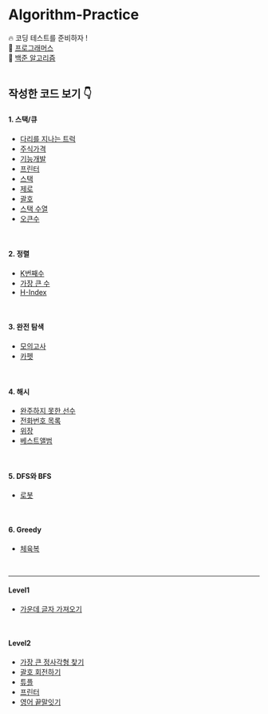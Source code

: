 # Algorithm-Practice
🔥 코딩 테스트를 준비하자 !
<br/>
💌 [프로그래머스](https://programmers.co.kr/learn/challenges)<br/>
💌 [백준 알고리즘](https://www.acmicpc.net/)
<br/>
<br/>
## 작성한 코드 보기 👇
#### 1. 스택/큐
- [다리를 지나는 트럭](./Stack&Queue/Bridge.java)
- [주식가격](./Stack&Queue/StockPrice.java)
- [기능개발](./Stack&Queue/FunctionDevelop.java)
- [프린터](./Stack&Queue/Printer.java)
- [스택](./Stack&Queue/PrintStack.java)
- [제로](./Stack&Queue/Zero.java)
- [괄호](./Stack&Queue/Parenthesis.java)
- [스택 수열](./Stack&Queue/Sequence.java)
- [오큰수](./Stack&Queue/NGE.java)

<br/>

#### 2. 정렬
- [K번째수](./Sort/KthNumber.java)
- [가장 큰 수](./Sort/BiggestNumber.java)
- [H-Index](./Sort/HIndex.java)

<br/>

#### 3. 완전 탐색
- [모의고사](./ExhaustiveSearch/PracticeTest.java)
- [카펫](./ExhaustiveSearch/Carpet.java)

<br/>

#### 4. 해시
- [완주하지 못한 선수](./Hash/Player.java)
- [전화번호 목록](./Hash/Phone_book.java)
- [위장](./Hash/Camouflage.java)
- [베스트앨범](./Hash/BestAlbum.java)

<br/>

#### 5. DFS와 BFS
- [로봇](./DFS&BFS/Robot.java)

<br/>

#### 6. Greedy
- [체육복](./Greedy/SportsWear.java)


<br/>

<hr>

#### Level1
- [가운데 글자 가져오기](./level1/Center.java)

<br/>

#### Level2
- [가장 큰 정사각형 찾기](./Level2/BiggestSquare.java)
- [괄호 회전하기](./Level2/Bracket.java)
- [튜플](./Level2/Tuple.java)
- [프린터](./Level2/Printer2.java)
- [영어 끝말잇기](./Level2/WordChain.java)
